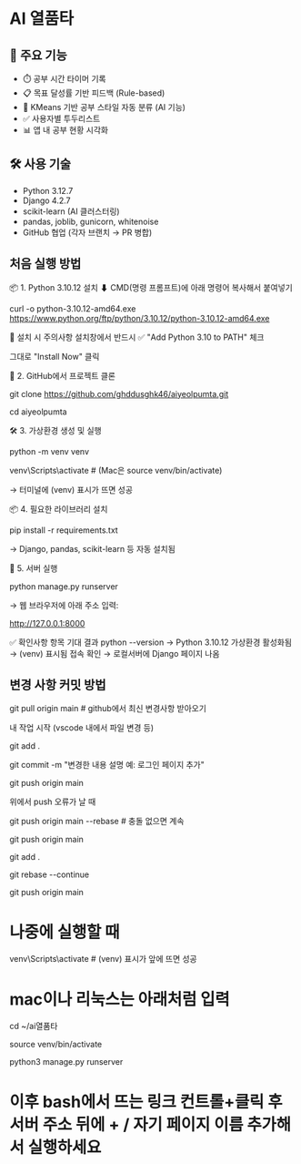 # AI 열품타

## 📌 주요 기능
- ⏱️ 공부 시간 타이머 기록
- 📋 목표 달성률 기반 피드백 (Rule-based)
- 🧠 KMeans 기반 공부 스타일 자동 분류 (AI 기능)
- ✅ 사용자별 투두리스트
- 📊 앱 내 공부 현황 시각화

## 🛠️ 사용 기술
- Python 3.12.7
- Django 4.2.7
- scikit-learn (AI 클러스터링)
- pandas, joblib, gunicorn, whitenoise
- GitHub 협업 (각자 브랜치 → PR 병합)

## 처음 실행 방법 
📦 1. Python 3.10.12 설치
⬇ CMD(명령 프롬프트)에 아래 명령어 복사해서 붙여넣기

curl -o python-3.10.12-amd64.exe https://www.python.org/ftp/python/3.10.12/python-3.10.12-amd64.exe

🔧 설치 시 주의사항
설치창에서 반드시 ✅ "Add Python 3.10 to PATH" 체크

그대로 "Install Now" 클릭

📁 2. GitHub에서 프로젝트 클론

git clone https://github.com/ghddusghk46/aiyeolpumta.git

cd aiyeolpumta

🛠️ 3. 가상환경 생성 및 실행

python -m venv venv

venv\Scripts\activate     # (Mac은 source venv/bin/activate)

→ 터미널에 (venv) 표시가 뜨면 성공

📦 4. 필요한 라이브러리 설치

pip install -r requirements.txt

→ Django, pandas, scikit-learn 등 자동 설치됨

🚀 5. 서버 실행

python manage.py runserver

→ 웹 브라우저에 아래 주소 입력:

http://127.0.0.1:8000

✅ 확인사항
항목	기대 결과
python --version	→ Python 3.10.12
가상환경 활성화됨	→ (venv) 표시됨
접속 확인	→ 로컬서버에 Django 페이지 나옴

## 변경 사항 커밋 방법
git pull origin main # github에서 최신 변경사항 받아오기

내 작업 시작 (vscode 내에서 파일 변경 등)

git add .

git commit -m "변경한 내용 설명 예: 로그인 페이지 추가"

git push origin main

위에서 push 오류가 날 때

git push origin main --rebase # 충돌 없으면 계속

git push origin main

git add .

git rebase --continue

git push origin main

# 나중에 실행할 때


venv\Scripts\activate # (venv) 표시가 앞에 뜨면 성공

# mac이나 리눅스는 아래처럼 입력
cd ~/ai열품타

source venv/bin/activate

python3 manage.py runserver



# 이후 bash에서 뜨는 링크 컨트롤+클릭 후 서버 주소 뒤에 + / 자기 페이지 이름 추가해서 실행하세요
